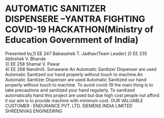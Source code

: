 # AUTOMATIC SANITIZER DISPENSERE –YANTRA FIGHTING COVID-19 HACKATHON(Ministry of Education Government of India)
Presented by,1) EE 247 Babasaheb T. Jadhav(Team Leader)
2) EE 235 Abhishek V. Bhande                     
3) EE 258 Shamal V. Pawar  
4) EE 268 NandiniS. Sonawane
An Automatic Sanitizer Dispenser are used Automatic Sanitized our hand properly without touch to machine.An Automatic Sanitizer Dispenser are used Automatic Sanitized our hand properly without touch to machine. To avoid covid-19 the main thing is to take precautions and sanitized your hand regularly. To sanitized automatically hand this project are used but due high cost people not afford it our aim is to provide machine with minimum cost.
OUR VALUABLE CUSTOMER :
ENDURANCE PVT. LTD. 
SIEMENS INDIA LIMITED 
SHREENIVAS ENGINEERING
